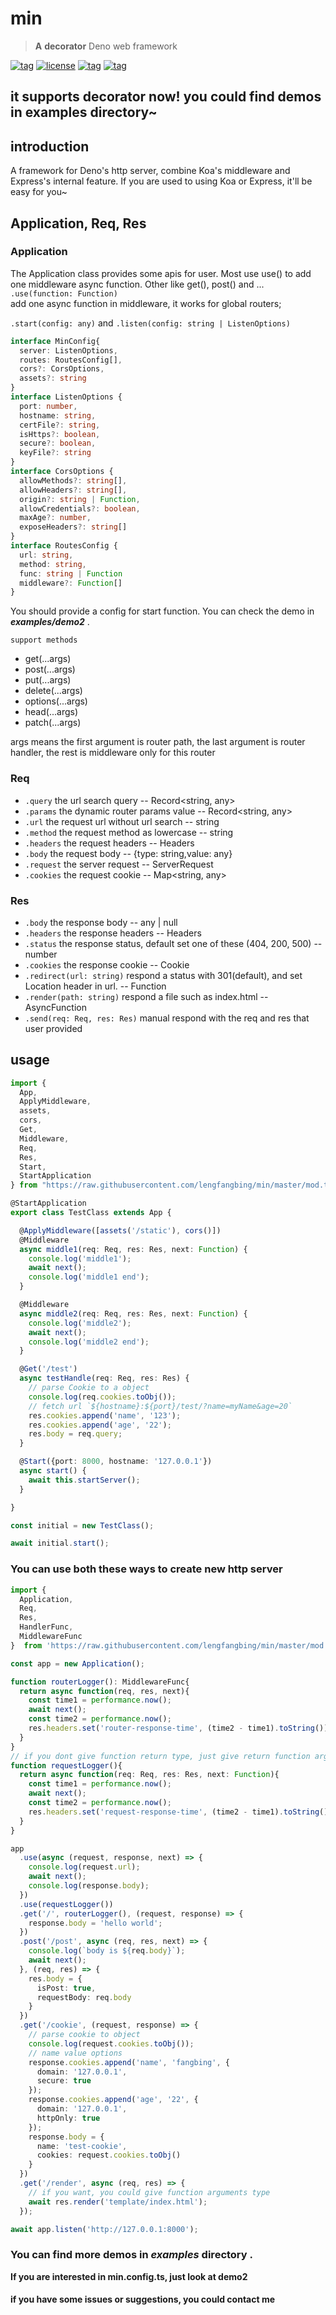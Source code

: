 # min

> **A** **decorator** Deno web framework <br/>

[![tag](https://img.shields.io/github/tag/lengfangbing/min.svg)](https://github.com/lengfangbing/min)
[![license](https://img.shields.io/github/license/lengfangbing/min.svg)](https://github.com/lengfangbing/min)
[![tag](https://img.shields.io/badge/deno->=1.0.0-green.svg)](https://github.com/denoland/deno)
[![tag](https://img.shields.io/badge/std-0.65.0-green.svg)](https://github.com/denoland/deno)
## <strong>it supports decorator now! you could find demos in examples directory~</strong>
## introduction
A framework for Deno's http server, combine Koa's middleware and Express's internal feature. If you are used to using Koa or Express, it'll be easy for you~<br/>
## Application, Req, Res
### Application
The Application class provides some apis for user. Most use use() to add one middleware async function. Other like get(), post() and ...<br> 
`.use(function: Function)`<br>
add one async function in middleware, it works for global routers;

`.start(config: any)` 
and
`.listen(config: string | ListenOptions)`
```typescript
interface MinConfig{
  server: ListenOptions,
  routes: RoutesConfig[],
  cors?: CorsOptions,
  assets?: string
}
interface ListenOptions {
  port: number,
  hostname: string,
  certFile?: string,
  isHttps?: boolean,
  secure?: boolean,
  keyFile?: string
}
interface CorsOptions {
  allowMethods?: string[],
  allowHeaders?: string[],
  origin?: string | Function,
  allowCredentials?: boolean,
  maxAge?: number,
  exposeHeaders?: string[]
}
interface RoutesConfig {
  url: string,
  method: string,
  func: string | Function
  middleware?: Function[]
}
```
You should provide a config for start function. You can check the demo in ***examples/demo2*** .

`support methods`

* get(...args)
* post(...args)
* put(...args)
* delete(...args)
* options(...args)
* head(...args)
* patch(...args)

args means the first argument is router path, the last argument is router handler, the rest is middleware only for this router
### Req
* `.query`
the url search query -- Record<string, any>
* `.params`
the dynamic router params value -- Record<string, any>
* `.url`
the request url without url search -- string
* `.method`
the request method as lowercase -- string
* `.headers`
the request headers -- Headers
* `.body`
the request body -- {type: string,value: any}
* `.request`
the server request -- ServerRequest
* `.cookies`
the request cookie -- Map<string, any>
### Res
* `.body`
the response body -- any | null
* `.headers`
the response headers -- Headers
* `.status`
the response status, default set one of these (404, 200, 500) -- number
* `.cookies`
the response cookie -- Cookie
* `.redirect(url: string)`
respond a status with 301(default), and set Location header in url. -- Function
* `.render(path: string)`
respond a file such as index.html -- AsyncFunction
* `.send(req: Req, res: Res)`
manual respond with the req and res that user provided
## usage
```typescript
import {
  App,
  ApplyMiddleware,
  assets,
  cors,
  Get,
  Middleware,
  Req,
  Res,
  Start,
  StartApplication
} from "https://raw.githubusercontent.com/lengfangbing/min/master/mod.ts";

@StartApplication
export class TestClass extends App {

  @ApplyMiddleware([assets('/static'), cors()])
  @Middleware
  async middle1(req: Req, res: Res, next: Function) {
    console.log('middle1');
    await next();
    console.log('middle1 end');
  }

  @Middleware
  async middle2(req: Req, res: Res, next: Function) {
    console.log('middle2');
    await next();
    console.log('middle2 end');
  }

  @Get('/test')
  async testHandle(req: Req, res: Res) {
    // parse Cookie to a object
    console.log(req.cookies.toObj());
    // fetch url `${hostname}:${port}/test/?name=myName&age=20`
    res.cookies.append('name', '123');
    res.cookies.append('age', '22');
    res.body = req.query;
  }

  @Start({port: 8000, hostname: '127.0.0.1'})
  async start() {
    await this.startServer();
  }

}

const initial = new TestClass();

await initial.start();
```

### You can use both these ways to create new http server

```typescript
import {
  Application,
  Req,
  Res,
  HandlerFunc,
  MiddlewareFunc
}  from 'https://raw.githubusercontent.com/lengfangbing/min/master/mod.ts';

const app = new Application();

function routerLogger(): MiddlewareFunc{
  return async function(req, res, next){
    const time1 = performance.now();
    await next();
    const time2 = performance.now();
    res.headers.set('router-response-time', (time2 - time1).toString());
  }
}
// if you dont give function return type, just give return function arguments type
function requestLogger(){
  return async function(req: Req, res: Res, next: Function){
    const time1 = performance.now();
    await next();
    const time2 = performance.now();
    res.headers.set('request-response-time', (time2 - time1).toString());
  }
}

app
  .use(async (request, response, next) => {
    console.log(request.url);
    await next();
    console.log(response.body);
  })
  .use(requestLogger())
  .get('/', routerLogger(), (request, response) => {
    response.body = 'hello world';
  })
  .post('/post', async (req, res, next) => {
    console.log(`body is ${req.body}`);
    await next();
  }, (req, res) => {
    res.body = {
      isPost: true,
      requestBody: req.body
    }
  })
  .get('/cookie', (request, response) => {
    // parse cookie to object
    console.log(request.cookies.toObj());
    // name value options
    response.cookies.append('name', 'fangbing', {
      domain: '127.0.0.1',
      secure: true
    });
    response.cookies.append('age', '22', {
      domain: '127.0.0.1',
      httpOnly: true
    });
    response.body = {
      name: 'test-cookie',
      cookies: request.cookies.toObj()
    }
  })
  .get('/render', async (req, res) => {
    // if you want, you could give function arguments type
    await res.render('template/index.html');
  });

await app.listen('http://127.0.0.1:8000');

```

### **You can find more demos in ***examples*** directory .<nr>**
**If you are interested in min.config.ts, just look at demo2**
#### **if you have some issues or suggestions, you could contact me**
